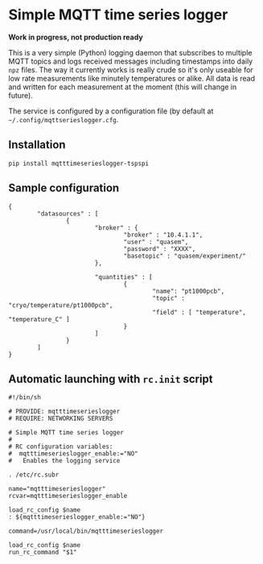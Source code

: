 # Simple MQTT time series logger

__Work in progress, not production ready__

This is a very simple (Python) logging daemon that subscribes
to multiple MQTT topics and logs received messages including
timestamps into daily ```npz``` files. The way it currently works
is really crude so it's only useable for low rate measurements
like minutely temperatures or alike. All data is read and written
for each measurement at the moment (this will change in future).

The service is configured by a configuration file (by default
at ```~/.config/mqttserieslogger.cfg```.

## Installation

```
pip install mqtttimeserieslogger-tspspi
```

## Sample configuration

```
{
        "datasources" : [
                {
                        "broker" : {
                                "broker" : "10.4.1.1",
                                "user" : "quasem",
                                "password" : "XXXX",
                                "basetopic" : "quasem/experiment/"
                        },

                        "quantities" : [
                                {
                                        "name": "pt1000pcb",
                                        "topic" : "cryo/temperature/pt1000pcb",
                                        "field" : [ "temperature", "temperature_C" ]
                                }
                        ]
                }
        ]
}
```

## Automatic launching with ```rc.init``` script

```
#!/bin/sh

# PROVIDE: mqtttimeserieslogger
# REQUIRE: NETWORKING SERVERS

# Simple MQTT time series logger
# 
# RC configuration variables:
#  mqtttimeserieslogger_enable:="NO"
#   Enables the logging service

. /etc/rc.subr

name="mqtttimeserieslogger"
rcvar=mqtttimeserieslogger_enable

load_rc_config $name
: ${mqtttimeserieslogger_enable:="NO"}

command=/usr/local/bin/mqtttimeserieslogger

load_rc_config $name
run_rc_command "$1"
```
